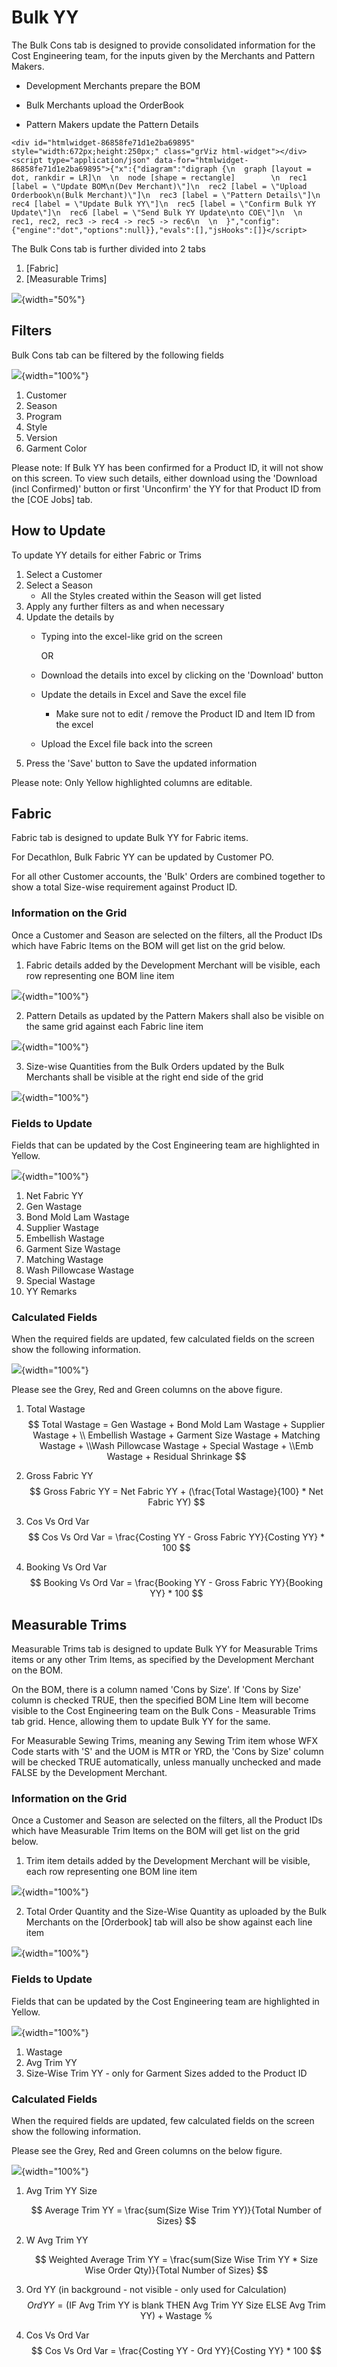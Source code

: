 # Bulk YY

The Bulk Cons tab is designed to provide consolidated information for the Cost Engineering team, for the inputs given by the Merchants and Pattern Makers.

-   Development Merchants prepare the BOM

-   Bulk Merchants upload the OrderBook

-   Pattern Makers update the Pattern Details


```{=html}
<div id="htmlwidget-86858fe71d1e2ba69895" style="width:672px;height:250px;" class="grViz html-widget"></div>
<script type="application/json" data-for="htmlwidget-86858fe71d1e2ba69895">{"x":{"diagram":"digraph {\n  graph [layout = dot, rankdir = LR]\n  \n  node [shape = rectangle]        \n  rec1 [label = \"Update BOM\n(Dev Merchant)\"]\n  rec2 [label = \"Upload Orderbook\n(Bulk Merchant)\"]\n  rec3 [label = \"Pattern Details\"]\n  rec4 [label = \"Update Bulk YY\"]\n  rec5 [label = \"Confirm Bulk YY Update\"]\n  rec6 [label = \"Send Bulk YY Update\nto COE\"]\n  \n  rec1, rec2, rec3 -> rec4 -> rec5 -> rec6\n  \n  }","config":{"engine":"dot","options":null}},"evals":[],"jsHooks":[]}</script>
```

The Bulk Cons tab is further divided into 2 tabs

1.  [Fabric]
2.  [Measurable Trims]

![](images/paste-34A1EC0B.png){width="50%"}

## Filters

Bulk Cons tab can be filtered by the following fields

![](images/paste-4C160A00.png){width="100%"}

1.  Customer
2.  Season
3.  Program
4.  Style
5.  Version
6.  Garment Color

Please note: If Bulk YY has been confirmed for a Product ID, it will not show on this screen. To view such details, either download using the 'Download (incl Confirmed)' button or first 'Unconfirm' the YY for that Product ID from the [COE Jobs] tab.

## How to Update

To update YY details for either Fabric or Trims

1.  Select a Customer
2.  Select a Season
    -   All the Styles created within the Season will get listed
3.  Apply any further filters as and when necessary
4.  Update the details by
    -   Typing into the excel-like grid on the screen

        OR

    -   Download the details into excel by clicking on the 'Download' button

    -   Update the details in Excel and Save the excel file

        -   Make sure not to edit / remove the Product ID and Item ID from the excel

    -   Upload the Excel file back into the screen
5.  Press the 'Save' button to Save the updated information

Please note: Only Yellow highlighted columns are editable.

## Fabric

Fabric tab is designed to update Bulk YY for Fabric items.

For Decathlon, Bulk Fabric YY can be updated by Customer PO.

For all other Customer accounts, the 'Bulk' Orders are combined together to show a total Size-wise requirement against Product ID.

### Information on the Grid

Once a Customer and Season are selected on the filters, all the Product IDs which have Fabric Items on the BOM will get list on the grid below.

1.  Fabric details added by the Development Merchant will be visible, each row representing one BOM line item

![](images/paste-24112C24.png){width="100%"}

2.  Pattern Details as updated by the Pattern Makers shall also be visible on the same grid against each Fabric line item

![](images/paste-658C8C02.png){width="100%"}

3.  Size-wise Quantities from the Bulk Orders updated by the Bulk Merchants shall be visible at the right end side of the grid

![](images/paste-B629265E.png){width="100%"}

### Fields to Update

Fields that can be updated by the Cost Engineering team are highlighted in Yellow.

![](images/paste-20434DC4.png){width="100%"}

<ol> <li> Net Fabric YY </li><li> Gen Wastage </li><li> Bond Mold Lam Wastage </li><li> Supplier Wastage </li><li> Embellish Wastage </li><li> Garment Size Wastage </li><li> Matching Wastage </li><li> Wash Pillowcase Wastage </li><li> Special Wastage </li><li> YY Remarks </li> </ol>

### Calculated Fields

When the required fields are updated, few calculated fields on the screen show the following information.

![](images/paste-20434DC4.png){width="100%"}

Please see the Grey, Red and Green columns on the above figure.

1.  Total Wastage $$
      Total Wastage = Gen Wastage + Bond Mold Lam Wastage + Supplier Wastage + \\ Embellish Wastage + Garment Size Wastage + Matching Wastage + \\Wash Pillowcase Wastage + Special Wastage + \\Emb Wastage + Residual Shrinkage
    $$

2.  Gross Fabric YY $$
       Gross Fabric YY = Net Fabric YY + (\frac{Total Wastage}{100} * Net Fabric YY)
    $$

3.  Cos Vs Ord Var $$
       Cos Vs Ord Var = \frac{Costing YY - Gross Fabric YY}{Costing YY} * 100
    $$

4.  Booking Vs Ord Var $$
       Booking Vs Ord Var = \frac{Booking YY - Gross Fabric YY}{Booking YY} * 100
    $$

## Measurable Trims

Measurable Trims tab is designed to update Bulk YY for Measurable Trims items or any other Trim Items, as specified by the Development Merchant on the BOM.

On the BOM, there is a column named 'Cons by Size'. If 'Cons by Size' column is checked TRUE, then the specified BOM Line Item will become visible to the Cost Engineering team on the Bulk Cons - Measurable Trims tab grid. Hence, allowing them to update Bulk YY for the same.

For Measurable Sewing Trims, meaning any Sewing Trim item whose WFX Code starts with 'S' and the UOM is MTR or YRD, the 'Cons by Size' column will be checked TRUE automatically, unless manually unchecked and made FALSE by the Development Merchant.

### Information on the Grid

Once a Customer and Season are selected on the filters, all the Product IDs which have Measurable Trim Items on the BOM will get list on the grid below.

1.  Trim item details added by the Development Merchant will be visible, each row representing one BOM line item

![](images/paste-187B59AC.png){width="100%"}

2.  Total Order Quantity and the Size-Wise Quantity as uploaded by the Bulk Merchants on the [Orderbook] tab will also be show against each line item

![](images/paste-57BB859E.png){width="100%"}

### Fields to Update

Fields that can be updated by the Cost Engineering team are highlighted in Yellow.

![](images/paste-9B5DE093.png){width="100%"}

1.  Wastage
2.  Avg Trim YY
3.  Size-Wise Trim YY - only for Garment Sizes added to the Product ID

### Calculated Fields

When the required fields are updated, few calculated fields on the screen show the following information.

Please see the Grey, Red and Green columns on the below figure.

![](images/paste-07723BC1.png){width="100%"}

1.  Avg Trim YY Size

    $$
    Average Trim YY = \frac{sum(Size Wise Trim YY)}{Total Number of Sizes}
    $$

2.  W Avg Trim YY

    $$
    Weighted Average Trim YY = \frac{sum(Size Wise Trim YY * Size Wise Order Qty)}{Total Number of Sizes}
    $$

3.  Ord YY (in background - not visible - only used for Calculation) $$
    Ord YY = (\text{IF Avg Trim YY is blank THEN Avg Trim YY Size ELSE Avg Trim YY}) + \text{Wastage %}
    $$

4.  Cos Vs Ord Var $$
    Cos Vs Ord Var = \frac{Costing YY - Ord YY}{Costing YY} * 100
    $$
